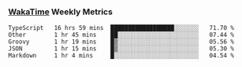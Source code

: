 ### [WakaTime](https://wakatime.com) Weekly Metrics

<!--START_SECTION:waka-->
```text
TypeScript   16 hrs 59 mins  ██████████████████░░░░░░░   71.70 % 
Other        1 hr 45 mins    ██░░░░░░░░░░░░░░░░░░░░░░░   07.44 % 
Groovy       1 hr 19 mins    █▒░░░░░░░░░░░░░░░░░░░░░░░   05.56 % 
JSON         1 hr 15 mins    █▒░░░░░░░░░░░░░░░░░░░░░░░   05.30 % 
Markdown     1 hr 4 mins     █░░░░░░░░░░░░░░░░░░░░░░░░   04.54 % 
```
<!--END_SECTION:waka-->